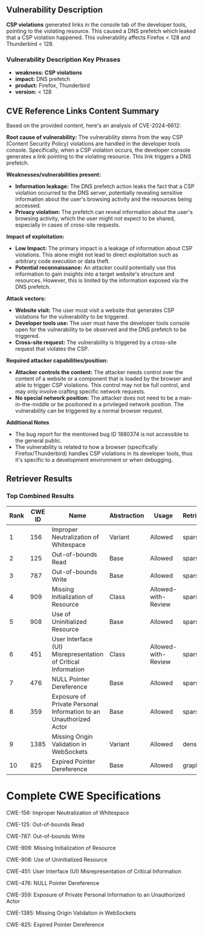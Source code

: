 ## Vulnerability Description
**CSP violations** generated links in the console tab of the developer tools, pointing to the violating resource. This caused a DNS prefetch which leaked that a CSP violation happened. This vulnerability affects Firefox < 128 and Thunderbird < 128.

### Vulnerability Description Key Phrases
- **weakness:** **CSP violations**
- **impact:** DNS prefetch
- **product:** Firefox, Thunderbird
- **version:** < 128

## CVE Reference Links Content Summary
Based on the provided content, here's an analysis of CVE-2024-6612:

**Root cause of vulnerability:**
The vulnerability stems from the way CSP (Content Security Policy) violations are handled in the developer tools console. Specifically, when a CSP violation occurs, the developer console generates a link pointing to the violating resource. This link triggers a DNS prefetch.

**Weaknesses/vulnerabilities present:**
- **Information leakage:** The DNS prefetch action leaks the fact that a CSP violation occurred to the DNS server, potentially revealing sensitive information about the user's browsing activity and the resources being accessed.
- **Privacy violation:** The prefetch can reveal information about the user's browsing activity, which the user might not expect to be shared, especially in cases of cross-site requests.

**Impact of exploitation:**
- **Low Impact:** The primary impact is a leakage of information about CSP violations. This alone might not lead to direct exploitation such as arbitrary code execution or data theft.
- **Potential reconnaissance:** An attacker could potentially use this information to gain insights into a target website's structure and resources. However, this is limited by the information exposed via the DNS prefetch.

**Attack vectors:**
- **Website visit:** The user must visit a website that generates CSP violations for the vulnerability to be triggered.
- **Developer tools use:** The user must have the developer tools console open for the vulnerability to be observed and the DNS prefetch to be triggered.
- **Cross-site request:** The vulnerability is triggered by a cross-site request that violates the CSP.

**Required attacker capabilities/position:**
- **Attacker controls the content:** The attacker needs control over the content of a website or a component that is loaded by the browser and able to trigger CSP violations. This control may not be full control, and may only involve crafting specific network requests.
- **No special network position:** The attacker does not need to be a man-in-the-middle or be positioned in a privileged network position. The vulnerability can be triggered by a normal browser request.

**Additional Notes**
- The bug report for the mentioned bug ID 1880374 is not accessible to the general public.
- The vulnerability is related to how a browser (specifically Firefox/Thunderbird) handles CSP violations in its developer tools, thus it's specific to a development environment or when debugging.

## Retriever Results

### Top Combined Results

| Rank | CWE ID | Name | Abstraction | Usage  | Retrievers | Individual Scores |
|------|--------|------|-------------|-------|------------|-------------------|
| 1 | 156 | Improper Neutralization of Whitespace | Variant | Allowed | sparse | 0.181 |
| 2 | 125 | Out-of-bounds Read | Base | Allowed | sparse | 0.180 |
| 3 | 787 | Out-of-bounds Write | Base | Allowed | sparse | 0.177 |
| 4 | 909 | Missing Initialization of Resource | Class | Allowed-with-Review | sparse | 0.176 |
| 5 | 908 | Use of Uninitialized Resource | Base | Allowed | sparse | 0.175 |
| 6 | 451 | User Interface (UI) Misrepresentation of Critical Information | Class | Allowed-with-Review | sparse | 0.174 |
| 7 | 476 | NULL Pointer Dereference | Base | Allowed | sparse | 0.173 |
| 8 | 359 | Exposure of Private Personal Information to an Unauthorized Actor | Base | Allowed | sparse | 0.173 |
| 9 | 1385 | Missing Origin Validation in WebSockets | Variant | Allowed | dense | 0.571 |
| 10 | 825 | Expired Pointer Dereference | Base | Allowed | graph | 0.002 |



# Complete CWE Specifications

CWE-156: Improper Neutralization of Whitespace

CWE-125: Out-of-bounds Read

CWE-787: Out-of-bounds Write

CWE-909: Missing Initialization of Resource

CWE-908: Use of Uninitialized Resource

CWE-451: User Interface (UI) Misrepresentation of Critical Information

CWE-476: NULL Pointer Dereference

CWE-359: Exposure of Private Personal Information to an Unauthorized Actor

CWE-1385: Missing Origin Validation in WebSockets

CWE-825: Expired Pointer Dereference